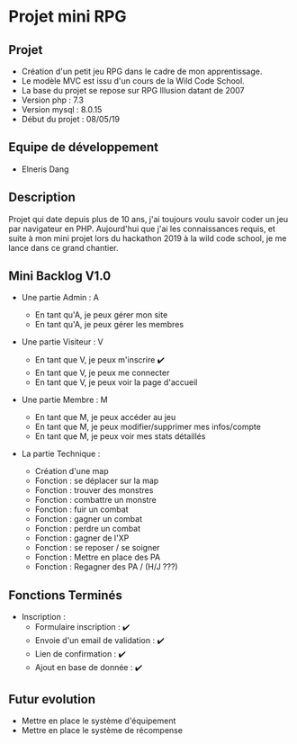 # Projet mini RPG

## Projet

- Création d'un petit jeu RPG dans le cadre de mon apprentissage.
- Le modèle MVC est issu d'un cours de la Wild Code School.
- La base du projet se repose sur RPG Illusion datant de 2007
- Version php : 7.3
- Version mysql : 8.0.15
- Début du projet : 08/05/19

## Equipe de développement

- Elneris Dang

## Description
Projet qui date depuis plus de 10 ans, j'ai toujours voulu savoir coder un jeu par navigateur en PHP.
Aujourd'hui que j'ai les connaissances requis, et suite à mon mini projet lors du hackathon 2019 à
la wild code school, je me lance dans ce grand chantier.

## Mini Backlog V1.0

- Une partie Admin : A
    * En tant qu'A, je peux gérer mon site
    * En tant qu'A, je peux gérer les membres
    
- Une partie Visiteur : V
    * En tant que V, je peux m'inscrire ✔️
    * En tant que V, je peux me connecter
    * En tant que V, je peux voir la page d'accueil

- Une partie Membre : M
    * En tant que M, je peux accéder au jeu
    * En tant que M, je peux modifier/supprimer mes infos/compte
    * En tant que M, je peux voir mes stats détaillés
    
- La partie Technique : 
    * Création d'une map
    * Fonction : se déplacer sur la map
    * Fonction : trouver des monstres
    * Fonction : combattre un monstre
    * Fonction : fuir un combat
    * Fonction : gagner un combat
    * Fonction : perdre un combat
    * Fonction : gagner de l'XP
    * Fonction : se reposer / se soigner
    * Fonction : Mettre en place des PA
    * Fonction : Regagner des PA / (H/J ???)
    
## Fonctions Terminés

- Inscription :
    * Formulaire inscription : ✔️
    * Envoie d'un email de validation : ✔️
    * Lien de confirmation : ✔️
    * Ajout en base de donnée : ✔️
    
## Futur evolution

- Mettre en place le système d'équipement
- Mettre en place le système de récompense
